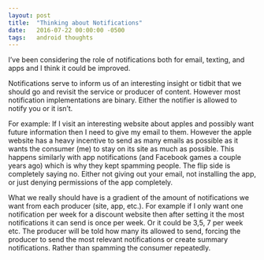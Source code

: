 ```yaml
---
layout: post
title:  "Thinking about Notifications"
date:   2016-07-22 00:00:00 -0500
tags:   android thoughts
---
```


I’ve been considering the role of notifications both for email, texting, and apps and I think it could be improved.

Notifications serve to inform us of an interesting insight or tidbit that we should go and revisit the service or producer of content. However most notification implementations are binary. Either the notifier is allowed to notify you or it isn’t.

For example: If I visit an interesting website about apples and possibly want future information then I need to give my email to them. However the apple website has a heavy incentive to send as many emails as possible as it wants the consumer (me) to stay on its site as much as possible. This happens similarly with app notifications (and Facebook games a couple years ago) which is why they kept spamming people. The flip side is completely saying no. Either not giving out your email, not installing the app, or just denying permissions of the app completely.

What we really should have is a gradient of the amount of notifications we want from each producer (site, app, etc.). For example if I only want one notification per week for a discount website then after setting it the most notifications it can send is once per week. Or it could be 3,5, 7 per week etc. The producer will be told how many its allowed to send, forcing the producer to send the most relevant notifications or create summary notifications. Rather than spamming the consumer repeatedly.
